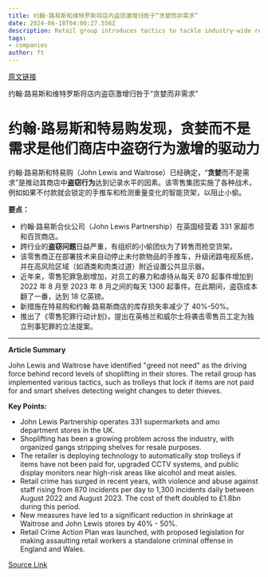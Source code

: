 ```yaml
---
title: 约翰·路易斯和维特罗斯将店内盗窃激增归咎于“贪婪而非需求”
date: 2024-06-18T04:00:27.556Z
description: Retail group introduces tactics to tackle industry-wide record levels of theft and staff abuse
tags: 
- companies
author: ft
---
```


[原文链接](https://ft.com/content/49bfdb81-b788-4c45-881a-978b19bd24c1)

约翰·路易斯和维特罗斯将店内盗窃激增归咎于“贪婪而非需求”

# 约翰·路易斯和特易购发现，贪婪而不是需求是他们商店中盗窃行为激增的驱动力

约翰·路易斯和特易购（John Lewis and Waitrose）已经确定，“**贪婪**而不是需求”是推动其商店中**盗窃行为**达到记录水平的因素。该零售集团实施了各种战术，例如如果不付款就会锁定的手推车和检测重量变化的智能货架，以阻止小偷。

**要点：**
- 约翰·路易斯合伙公司（John Lewis Partnership）在英国经营着 331 家超市和百货商店。
- 跨行业的**盗窃问题**日益严重，有组织的小偷团伙为了转售而抢空货架。
- 该零售商正在部署技术来自动停止未付款物品的手推车，升级闭路电视系统，并在高风险区域（如酒类和肉类过道）附近设置公共显示器。
- 近年来，零售犯罪急剧增加，对员工的暴力和虐待从每天 870 起事件增加到 2022 年 8 月至 2023 年 8 月之间的每天 1300 起事件。在此期间，盗窃成本翻了一番，达到 18 亿英镑。
- 新措施在特易购和约翰·路易斯商店的库存损失率减少了 40%-50%。
- 推出了《零售犯罪行动计划》，提出在英格兰和威尔士将袭击零售员工定为独立刑事犯罪的立法提案。

---

 **Article Summary**

John Lewis and Waitrose have identified "greed not need" as the driving force behind record levels of shoplifting in their stores. The retail group has implemented various tactics, such as trolleys that lock if items are not paid for and smart shelves detecting weight changes to deter thieves.

**Key Points:**
- John Lewis Partnership operates 331 supermarkets and amo department stores in the UK.
- Shoplifting has been a growing problem across the industry, with organized gangs stripping shelves for resale purposes.
- The retailer is deploying technology to automatically stop trolleys if items have not been paid for, upgraded CCTV systems, and public display monitors near high-risk areas like alcohol and meat aisles.
- Retail crime has surged in recent years, with violence and abuse against staff rising from 870 incidents per day to 1,300 incidents daily between August 2022 and August 2023. The cost of theft doubled to £1.8bn during this period.
- New measures have led to a significant reduction in shrinkage at Waitrose and John Lewis stores by 40% - 50%.
- Retail Crime Action Plan was launched, with proposed legislation for making assaulting retail workers a standalone criminal offense in England and Wales.

[Source Link](https://ft.com/content/49bfdb81-b788-4c45-881a-978b19bd24c1)

